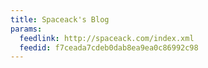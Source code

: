 ```yaml
---
title: Spaceack's Blog
params:
  feedlink: http://spaceack.com/index.xml
  feedid: f7ceada7cdeb0dab8ea9ea0c86992c98
---
```

